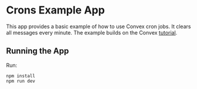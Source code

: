 # Crons Example App

This app provides a basic example of how to use Convex cron jobs. It clears all
messages every minute. The example builds on the Convex
[tutorial](https://github.com/get-convex/convex/tree/main/npm-packages/demos/tutorial).

## Running the App

Run:

```
npm install
npm run dev
```
